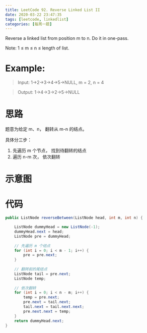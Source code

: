 ```yaml
---
title: LeetCode 92. Reverse Linked List II
date: 2020-03-22 23:47:35
tags: [leetcode, linkedlist]
categories: [每周一题]
---
```


Reverse a linked list from position m to n. Do it in one-pass.

<!--more-->

Note: 1 ≤ m ≤ n ≤ length of list.

# Example:

> Input: 1->2->3->4->5->NULL, m = 2, n = 4

> Output: 1->4->3->2->5->NULL


# 思路

题意为给定 m、n， 翻转从 m-n 的结点。

具体分三步：

1.  先遍历 m 个节点， 找到待翻转的结点
2.  遍历 n-m 次， 依次翻转

# 示意图

# 代码
```java
public ListNode reverseBetween(ListNode head, int m, int n) {

    ListNode dummyHead = new ListNode(-1);
    dummyHead.next = head;
    ListNode pre = dummyHead;
    
    // 先遍历 m 个结点
    for (int i = 0; i < m - 1; i++) {
        pre = pre.next;
    }
    
    // 翻转前的尾结点
    ListNode tail = pre.next;
    ListNode temp;
    
    // 依次翻转
    for (int i = 0; i < n - m; i++) {
        temp = pre.next;
        pre.next = tail.next;
        tail.next = tail.next.next;
        pre.next.next = temp;
    }
    return dummyHead.next;
}
```